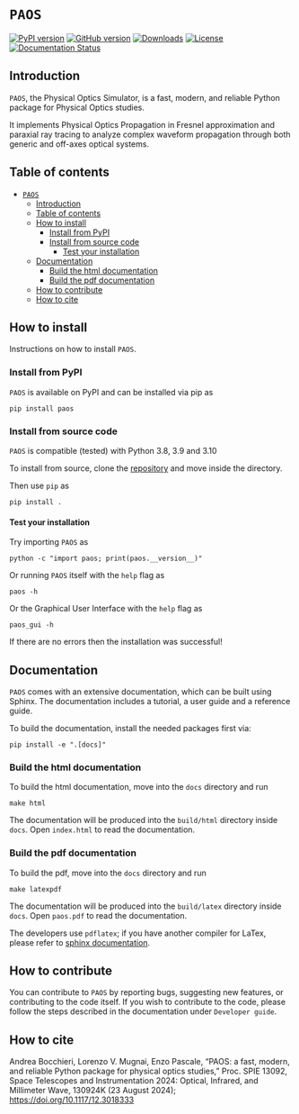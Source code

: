 # ``PAOS``

[![PyPI version](https://badge.fury.io/py/paos.svg)](https://badge.fury.io/py/paos)
[![GitHub version](https://badge.fury.io/gh/arielmission-space%2FPAOS.svg)](https://badge.fury.io/gh/arielmission-space%2FPAOS)
[![Downloads](https://static.pepy.tech/badge/paos)](https://pepy.tech/project/paos)
[![License](https://img.shields.io/badge/License-BSD%203--Clause-blue.svg)](https://opensource.org/licenses/BSD-3-Clause)
[![Documentation Status](https://readthedocs.org/projects/paos/badge/?version=latest)](https://paos.readthedocs.io/en/latest/?badge=latest)

## Introduction

``PAOS``, the Physical Optics Simulator, is a fast, modern, and reliable Python package for Physical Optics studies.

It implements Physical Optics Propagation in Fresnel approximation and paraxial ray tracing to analyze complex waveform propagation through both generic and off-axes optical systems.

## Table of contents

- [``PAOS``](#paos)
  - [Introduction](#introduction)
  - [Table of contents](#table-of-contents)
  - [How to install](#how-to-install)
    - [Install from PyPI](#install-from-pypi)
    - [Install from source code](#install-from-source-code)
      - [Test your installation](#test-your-installation)
  - [Documentation](#documentation)
    - [Build the html documentation](#build-the-html-documentation)
    - [Build the pdf documentation](#build-the-pdf-documentation)
  - [How to contribute](#how-to-contribute)
  - [How to cite](#how-to-cite)

## How to install

Instructions on how to install ``PAOS``.

### Install from PyPI

``PAOS`` is available on PyPI and can be installed via pip as

    pip install paos

### Install from source code

``PAOS`` is compatible (tested) with Python 3.8, 3.9 and 3.10

To install from source, clone the [repository](https://github.com/arielmission-space/PAOS/) and move inside the directory.

Then use `pip` as

    pip install .

#### Test your installation

Try importing ``PAOS`` as

    python -c "import paos; print(paos.__version__)"

Or running ``PAOS`` itself with the `help` flag as

    paos -h

Or the Graphical User Interface with the `help` flag as

    paos_gui -h

If there are no errors then the installation was successful!

## Documentation

``PAOS`` comes with an extensive documentation, which can be built using Sphinx.
The documentation includes a tutorial, a user guide and a reference guide.

To build the documentation, install the needed packages first via:

    pip install -e ".[docs]"

### Build the html documentation

To build the html documentation, move into the `docs` directory and run

    make html

The documentation will be produced into the `build/html` directory inside `docs`.
Open `index.html` to read the documentation.

### Build the pdf documentation

To build the pdf, move into the `docs` directory and run

    make latexpdf

The documentation will be produced into the `build/latex` directory inside `docs`.
Open `paos.pdf` to read the documentation.

The developers use `pdflatex`; if you have another compiler for LaTex, please refer to [sphinx documentation](https://www.sphinx-doc.org/en/master/usage/configuration.html#latex-options).

## How to contribute

You can contribute to ``PAOS`` by reporting bugs, suggesting new features, or contributing to the code itself.
If you wish to contribute to the code, please follow the steps described in the documentation under `Developer guide`.

## How to cite

Andrea Bocchieri, Lorenzo V. Mugnai, Enzo Pascale, “PAOS: a fast, modern, and reliable Python package for physical optics studies,” Proc. SPIE 13092, Space Telescopes and Instrumentation 2024: Optical, Infrared, and Millimeter Wave, 130924K (23 August 2024); https://doi.org/10.1117/12.3018333
